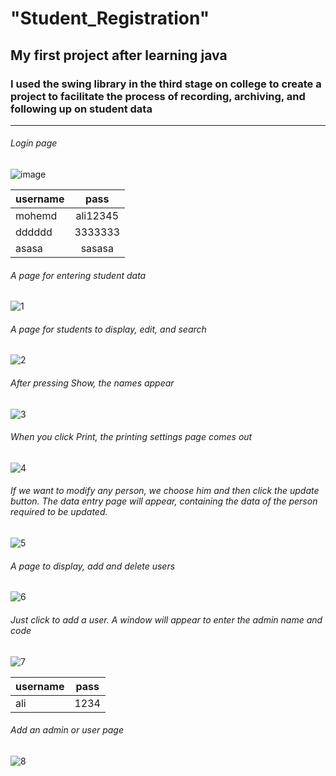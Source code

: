 # "Student_Registration" 

## My first project after learning java
### I used the swing library in the third stage on college to create a project to facilitate the process of recording, archiving, and following up on student data

---

###### Login page
![image](https://github.com/mohemd98/Student_Registration/assets/108370897/3fee0363-756e-4eeb-ab3a-82f797160101)

| username      | pass          | 
| ------------- |:-------------:| 
| mohemd        | ali12345      | 
| dddddd        | 3333333       |   
| asasa         | sasasa        |   


###### A page for entering student data
![1](https://github.com/mohemd98/Student_Registration/assets/108370897/dbefa189-d405-44f6-ab05-fa805d0d4540)

###### A page for students to display, edit, and search  
![2](https://github.com/mohemd98/Student_Registration/assets/108370897/c7e28b90-5005-4c36-8214-9f7d3727ff23)

###### After pressing Show, the names appear
![3](https://github.com/mohemd98/Student_Registration/assets/108370897/f830b3fc-b6df-4de1-8d67-99e7ecaa86b3)

###### When you click Print, the printing settings page comes out
![4](https://github.com/mohemd98/Student_Registration/assets/108370897/437a8e9c-33f0-4a45-89d6-407cbd42e049)

###### If we want to modify any person, we choose him and then click the update button. The data entry page will appear, containing the data of the person required to be updated.
![5](https://github.com/mohemd98/Student_Registration/assets/108370897/6e5a390d-c4a3-4563-8172-9a59aa7aaeb3)

###### A page to display, add and delete users
![6](https://github.com/mohemd98/Student_Registration/assets/108370897/1c844d80-a7f0-49f7-87fb-66d02d497a34)

###### Just click to add a user. A window will appear to enter the admin name and code
![7](https://github.com/mohemd98/Student_Registration/assets/108370897/f6c0c1b0-6205-4dfd-8359-da6af967a703)

| username      | pass          | 
| ------------- |:-------------:| 
| ali           | 1234          | 

###### Add an admin or user page
![8](https://github.com/mohemd98/Student_Registration/assets/108370897/0c148299-9a05-4c06-b257-837d7601f937)



